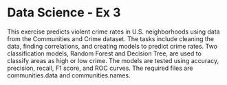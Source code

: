 # Data Science - Ex 3
This exercise predicts violent crime rates in U.S. neighborhoods using data from the Communities and Crime dataset. The tasks include cleaning the data, finding correlations, and creating models to predict crime rates. Two classification models, Random Forest and Decision Tree, are used to classify areas as high or low crime. The models are tested using accuracy, precision, recall, F1 score, and ROC curves. The required files are communities.data and communities.names.
